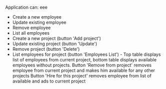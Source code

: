 Application can: 
eee
* Create a new employee
* Update existing employee
* Remove employee
* List all employees
* Create a new project (button 'Add project')
* Update existing project (button 'Update')
* Remove project (button 'Delete')
* List employees for project (button 'Employees List') - Top table displays list of employees from current project, bottom 
table displays available employees without projects. Button 'Remove from project' removes employee from current project and makes him available for any other projects
Button 'Hire for this project' removes employee from list of available and ads to current project 



 


 
